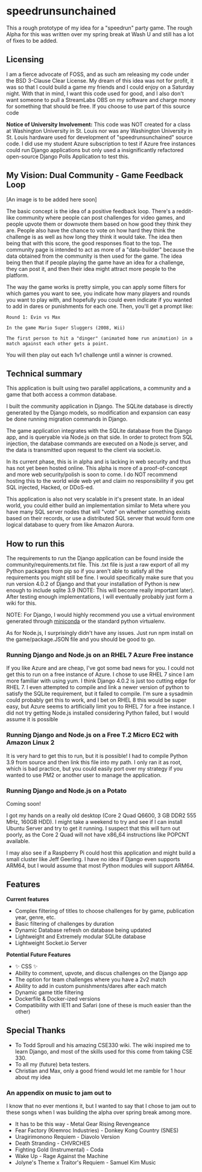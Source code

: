 # speedrunsunchained
 
This a rough prototype of my idea for a "speedrun" party game. The rough Alpha for this was written over my spring break at Wash U and still has a lot of fixes to be added.

## Licensing

I am a fierce advocate of FOSS, and as such am releasing my code under the BSD 3-Clause Clear License. My dream of this idea was not for profit, it was so that I could build a game my friends and I could enjoy on a Saturday night. With that in mind, I want this code used for good, and I also don't want someone to pull a StreamLabs OBS on my software and charge money for something that should be free. If you choose to use part of this source code

<strong>Notice of University Involvement:</strong> This code was NOT created for a class at Washington University in St. Louis nor was any Washington University in St. Louis hardware used for development of "speedrunsunchained" source code. I did use my student Azure subscription to test if Azure free instances could run Django applications but only used a insignificantly refactored open-source Django Polls Application to test this.

## My Vision: Dual Community - Game Feedback Loop

[An image is to be added here soon]

The basic concept is the idea of a positive feedback loop. There's a reddit-like community where people can post challenges for video games, and people upvote them or downvote them based on how good they think they are. People also have the chance to vote on how hard they think the challenge is as well as how long they think it would take. The idea then being that with this score, the good responses float to the top. The community page is intended to act as more of a "data-builder" because the data obtained from the community is then used for the game. The idea being then that if people playing the game have an idea for a challenge, they can post it, and then their idea might attract more people to the platform. 

The way the game works is pretty simple, you can apply some filters for which games you want to see, you indicate how many players and rounds you want to play with, and hopefully you could even indicate if you wanted to add in dares or punishments for each one. Then, you'll get a prompt like:

```
Round 1: Evin vs Max

In the game Mario Super Sluggers (2008, Wii)

The first person to hit a "dinger" (animated home run animation) in a match against each other gets a point.

```

You will then play out each 1v1 challenge until a winner is crowned.

## Technical summary

This application is built using two parallel applications, a community and a game that both access a common database.

I built the community application in Django. The SQLite database is directly generated by the Django models, so modification and expansion can easy be done running migration commands in Django.

The game application integrates with the SQLite database from the Django app, and is queryable via Node.js on that side. In order to protect from SQL injection, the database commands are executed on a Node.js server, and the data is transmitted upon request to the client via socket.io.

In its current phase, this is in alpha and is lacking in web security and thus has not yet been hosted online. This alpha is more of a proof-of-concept and more web security/polish is soon to come. I do NOT recommend hosting this to the world wide web yet and claim no responsibility if you get SQL injected, Hacked, or DDoS-ed. 

This application is also not very scalable in it's present state. In an ideal world, you could either build an implementation similar to Meta where you have many SQL server nodes that will "vote" on whether something exists based on their records, or use a distributed SQL server that would form one logical database to query from like Amazon Aurora.

## How to run this

The requirements to run the Django application can be found inside the community/requirements.txt file. This .txt file is just a raw export of all my Python packages from pip so if you aren't able to satisfy all the requirements you might still be fine. I would specifically make sure that you run version 4.0.2 of Django and that your installation of Python is new enough to include sqlite 3.9 (NOTE: This will become really important later). After testing enough implementations, I will eventually probably just form a wiki for this.

NOTE: For Django, I would highly recommend you use a virtual environment generated through <a href="https://docs.conda.io/en/latest/miniconda.html">miniconda</a> or the standard python virtualenv.

As for Node.js, I surprisingly didn't have any issues. Just run npm install on the game/package.JSON file and you should be good to go.


### Running Django and Node.js on an RHEL 7 Azure Free instance

If you like Azure and are cheap, I've got some bad news for you. I could not get this to run on a free instance of Azure. I chose to use RHEL 7 since I am more familiar with using yum. I think Django 4.0.2 is just too cutting edge for RHEL 7. I even attempted to compile and link a newer version of python to satisfy the SQLite requirement, but it failed to compile. I'm sure a sysadmin could probably get this to work, and I bet on RHEL 8 this would be super easy, but Azure seems to artificially limit you to RHEL 7 for a free instance. I did not try getting Node.js installed considering Python failed, but I would assume it is possible

### Running Django and Node.js on a Free T.2 Micro EC2 with Amazon Linux 2

It is very hard to get this to run, but it is possible! I had to compile Python 3.9 from source and then link this file into my path. I only ran it as root, which is bad practice, but you could easily port over my strategy if you wanted to use PM2 or another user to manage the application. 

### Running Django and Node.js on a Potato

Coming soon!

I got my hands on a really old desktop (Core 2 Quad Q6600, 3 GB DDR2 555 MHz, 160GB HDD). I might take a weekend to try and see if I can install Ubuntu Server and try to get it running. I suspect that this will turn out poorly, as the Core 2 Quad will not have x86_64 instructions like POPCNT available.

I may also see if a Raspberry Pi could host this application and might build a small cluster like Jeff Geerling. I have no idea if Django even supports ARM64, but I would assume that most Python modules will support ARM64.

## Features

<strong>Current features</strong>

<ul>
    <li>Complex filtering of titles to choose challenges for by game, publication year, genre, etc.</li>
    <li>Basic filtering of challenges by duration</li>
    <li>Dynamic Database refresh on database being updated</li>
    <li>Lightweight and Extremely modular SQLite database </li>
    <li>Lightweight Socket.io Server</li>
</ul>

<strong>Potential Future Features</strong>

<ul>
    <li> ✨ CSS ✨ </li>
    <li>Ability to comment, upvote, and discus challenges on the Django app</li>
    <li>The option for team challenges where you have a 2v2 match</li>
    <li>Ability to add in custom punishments/dares after each match</li>
    <li>Dynamic game title filtering</li>
    <li>Dockerfile & Docker-ized versions</li>
    <li>Compatibility with IE11 and Safari (one of these is much easier than the other)</li>
</ul>

## Special Thanks

<ul>
    <li>To Todd Sproull and his amazing CSE330 wiki. The wiki inspired me to learn Django, and most of the skills used for this come from taking CSE 330.</li>
    <li>To all my (future) beta testers. </li>
    <li>Christian and Max, only a good friend would let me ramble for 1 hour about my idea</li>
</ul>



### An appendix on music to jam out to

I know that no ever mentions it, but I wanted to say that I chose to jam out to these songs when I was building the alpha over spring break among more.

<ul>
    <li>It has to be this way - Metal Gear Rising Revengeance</li>
    <li>Fear Factory (Kremroc Industries) - Donkey Kong Country (SNES)</li>
    <li>Uragirimonono Requiem - Diavolo Version</li>
    <li>Death Stranding - CHVRCHES</li>
    <li>Fighting Gold (Instrumental) - Coda</li>
    <li>Wake Up - Rage Against the Machine</li>
    <li>Jolyne's Theme x Traitor's Requiem - Samuel Kim Music</li>
</ul>